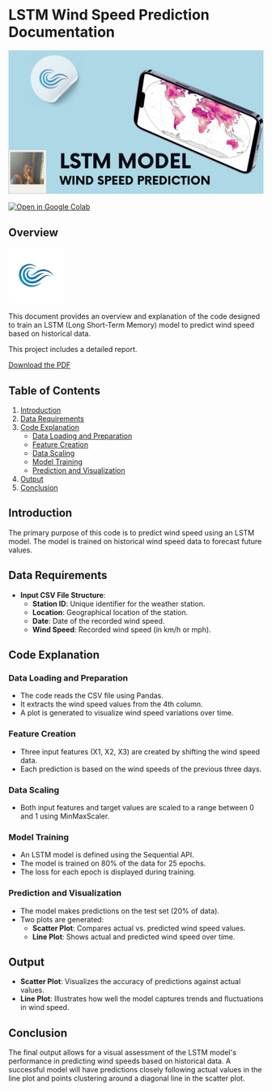 # LSTM Wind Speed Prediction Documentation
<img src="https://github.com/Anish202020/Web-Development-Data/blob/main/Banner/Banner-1/wind-speed.png"/>

[![Open in Google Colab](https://img.shields.io/badge/Open%20in-Google%20Colab-blue?style=flat&logo=googlecolab)](https://colab.research.google.com/drive/1zSBZl_BOLwNUjKmZMQ2twBDiA8qImwV8?usp=sharing)

## Overview

<img src="https://github.com/Anish202020/Web-Development-Data/blob/main/Logos/Website%20Logos/wind.jpg" width="110"/>

This document provides an overview and explanation of the code designed to train an LSTM (Long Short-Term Memory) model to predict wind speed based on historical data.

This project includes a detailed report.

[Download the PDF](https://github.com/Anish202020/Big-Data-Analysis-Mini-Project/blob/main/Big%20Data%20Mini%20Project-2.0.pdf)

## Table of Contents
1. [﻿Introduction](https://#introduction) 
2. [﻿Data Requirements](https://#data-requirements) 
3. [﻿Code Explanation](https://#code-explanation) 
    - [﻿Data Loading and Preparation](https://#data-loading-and-preparation) 
    - [﻿Feature Creation](https://#feature-creation) 
    - [﻿Data Scaling](https://#data-scaling) 
    - [﻿Model Training](https://#model-training) 
    - [﻿Prediction and Visualization](https://#prediction-and-visualization) 
4. [﻿Output](https://#output) 
5. [﻿Conclusion](https://#conclusion) 
## Introduction
The primary purpose of this code is to predict wind speed using an LSTM model. The model is trained on historical wind speed data to forecast future values.

## Data Requirements
- **Input CSV File Structure**:
    - **Station ID**: Unique identifier for the weather station.
    - **Location**: Geographical location of the station.
    - **Date**: Date of the recorded wind speed.
    - **Wind Speed**: Recorded wind speed (in km/h or mph).
## Code Explanation
### Data Loading and Preparation
- The code reads the CSV file using Pandas.
- It extracts the wind speed values from the 4th column.
- A plot is generated to visualize wind speed variations over time.
### Feature Creation
- Three input features (X1, X2, X3) are created by shifting the wind speed data.
- Each prediction is based on the wind speeds of the previous three days.
### Data Scaling
- Both input features and target values are scaled to a range between 0 and 1 using MinMaxScaler.
### Model Training
- An LSTM model is defined using the Sequential API.
- The model is trained on 80% of the data for 25 epochs.
- The loss for each epoch is displayed during training.
### Prediction and Visualization
- The model makes predictions on the test set (20% of data).
- Two plots are generated:
    - **Scatter Plot**: Compares actual vs. predicted wind speed values.
    - **Line Plot**: Shows actual and predicted wind speed over time.
## Output
- **Scatter Plot**: Visualizes the accuracy of predictions against actual values.
- **Line Plot**: Illustrates how well the model captures trends and fluctuations in wind speed.
## Conclusion
The final output allows for a visual assessment of the LSTM model's performance in predicting wind speeds based on historical data. A successful model will have predictions closely following actual values in the line plot and points clustering around a diagonal line in the scatter plot.

